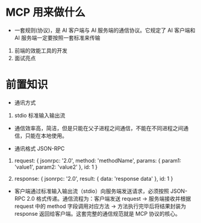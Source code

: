 # MCP 用来做什么
 - 一套规则(协议)，是 AI 客户端与 AI 服务端的通信协议。它规定了 AI 客户端和 AI 服务端一定要按照一套标准来传输
  
  1. 前端的效能工具的开发
  2. 面试亮点

# 前置知识
- 通讯方式
 1. stdio 标准输入输出流
  - 通信效率高，简洁，但是只能在父子进程之间通信，不能在不同进程之间通信，只能在本地使用。

- 通讯格式 JSON-RPC
 1. request: {
    jsonrpc: '2.0',
    method: 'methodName',
    params: {
      param1: 'value1',
      param2: 'value2'
    },
    id: 1
 }
 
 2. response: {
    jsonrpc: '2.0',
    result: {
      data: 'response data'
    },
    id: 1
 }

- 客户端通过标准输入输出流（stdio）向服务端发送请求，必须按照 JSON-RPC 2.0 格式传递。通信流程为：客户端发送 request → 服务端接收并根据 request 中的 method 字段调用对应方法 → 方法执行完毕后将结果封装为 response 返回给客户端。这套完整的通信规范就是 MCP 协议的核心。